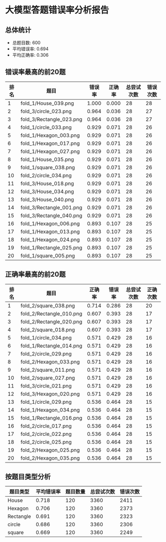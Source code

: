 # 大模型答题错误率分析报告

## 总体统计
- 总题目数: 600
- 平均错误率: 0.694
- 平均正确率: 0.306

## 错误率最高的前20题
| 排名 | 题目 | 错误率 | 正确率 | 总尝试次数 | 错误次数 |
|------|------|--------|--------|------------|----------|
| 1 | fold_1/House_039.png | 1.000 | 0.000 | 28 | 28 |
| 2 | fold_3/circle_023.png | 0.964 | 0.036 | 28 | 27 |
| 3 | fold_3/Rectangle_023.png | 0.964 | 0.036 | 28 | 27 |
| 4 | fold_1/circle_033.png | 0.929 | 0.071 | 28 | 26 |
| 5 | fold_1/Hexagon_003.png | 0.929 | 0.071 | 28 | 26 |
| 6 | fold_1/Hexagon_017.png | 0.929 | 0.071 | 28 | 26 |
| 7 | fold_1/Hexagon_027.png | 0.929 | 0.071 | 28 | 26 |
| 8 | fold_1/House_035.png | 0.929 | 0.071 | 28 | 26 |
| 9 | fold_1/square_038.png | 0.929 | 0.071 | 28 | 26 |
| 10 | fold_2/circle_034.png | 0.929 | 0.071 | 28 | 26 |
| 11 | fold_3/House_018.png | 0.929 | 0.071 | 28 | 26 |
| 12 | fold_3/House_034.png | 0.929 | 0.071 | 28 | 26 |
| 13 | fold_3/House_040.png | 0.929 | 0.071 | 28 | 26 |
| 14 | fold_3/Rectangle_001.png | 0.929 | 0.071 | 28 | 26 |
| 15 | fold_3/Rectangle_040.png | 0.929 | 0.071 | 28 | 26 |
| 16 | fold_1/Hexagon_006.png | 0.893 | 0.107 | 28 | 25 |
| 17 | fold_1/Hexagon_013.png | 0.893 | 0.107 | 28 | 25 |
| 18 | fold_1/Hexagon_024.png | 0.893 | 0.107 | 28 | 25 |
| 19 | fold_1/Rectangle_025.png | 0.893 | 0.107 | 28 | 25 |
| 20 | fold_1/square_005.png | 0.893 | 0.107 | 28 | 25 |


## 正确率最高的前20题
| 排名 | 题目 | 正确率 | 错误率 | 总尝试次数 | 正确次数 |
|------|------|--------|--------|------------|----------|
| 1 | fold_2/square_038.png | 0.714 | 0.286 | 28 | 20 |
| 2 | fold_2/Rectangle_010.png | 0.607 | 0.393 | 28 | 17 |
| 3 | fold_2/Rectangle_020.png | 0.607 | 0.393 | 28 | 17 |
| 4 | fold_2/square_018.png | 0.607 | 0.393 | 28 | 17 |
| 5 | fold_1/circle_034.png | 0.571 | 0.429 | 28 | 16 |
| 6 | fold_1/Rectangle_014.png | 0.571 | 0.429 | 28 | 16 |
| 7 | fold_2/circle_029.png | 0.571 | 0.429 | 28 | 16 |
| 8 | fold_2/Hexagon_033.png | 0.571 | 0.429 | 28 | 16 |
| 9 | fold_2/square_011.png | 0.571 | 0.429 | 28 | 16 |
| 10 | fold_2/square_027.png | 0.571 | 0.429 | 28 | 16 |
| 11 | fold_3/circle_021.png | 0.571 | 0.429 | 28 | 16 |
| 12 | fold_3/Hexagon_020.png | 0.571 | 0.429 | 28 | 16 |
| 13 | fold_1/circle_029.png | 0.536 | 0.464 | 28 | 15 |
| 14 | fold_1/Hexagon_034.png | 0.536 | 0.464 | 28 | 15 |
| 15 | fold_1/Rectangle_016.png | 0.536 | 0.464 | 28 | 15 |
| 16 | fold_2/circle_017.png | 0.536 | 0.464 | 28 | 15 |
| 17 | fold_2/circle_022.png | 0.536 | 0.464 | 28 | 15 |
| 18 | fold_2/circle_025.png | 0.536 | 0.464 | 28 | 15 |
| 19 | fold_2/Hexagon_025.png | 0.536 | 0.464 | 28 | 15 |
| 20 | fold_2/Hexagon_035.png | 0.536 | 0.464 | 28 | 15 |


## 按题目类型分析
| 题目类型 | 平均错误率 | 题目数量 | 总尝试次数 | 错误次数 |
|----------|------------|----------|------------|----------|
| House | 0.718 | 120 | 3360 | 2411 |
| Hexagon | 0.706 | 120 | 3360 | 2373 |
| Rectangle | 0.691 | 120 | 3360 | 2323 |
| circle | 0.686 | 120 | 3360 | 2306 |
| square | 0.669 | 120 | 3360 | 2249 |